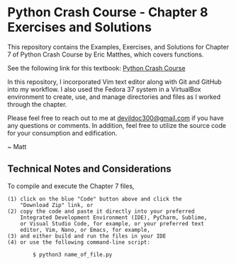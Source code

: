 # Python Crash Course - Chapter 8 Exercises and Solutions

This repository contains the Examples, Exercises, and Solutions for Chapter 7
of Python Crash Course by Eric Matthes, which covers functions.

See the following link for this textbook: <a href="https://www.amazon.com/Python-Crash-Course-Hands-Project-Based/dp/1593276036?ref_=ast_sto_dp" target="_blank" title="Python Programming">Python Crash Course</a>

In this repository, I incorporated Vim text editor along with Git and GitHub
into my workflow. I also used the Fedora 37 system in a VirtualBox environment
to create, use, and manage directories and files as I worked through the 
chapter. 

Please feel free to reach out to me at devildoc300@gmail.com if you have any
questions or comments. In addition, feel free to utilize the source code for
your consumption and edification.

~ Matt

Technical Notes and Considerations
-----------------------------------------------------------------------------

To compile and execute the Chapter 7 files,

    (1) click on the blue "Code" button above and click the
        "Download Zip" link, or
    (2) copy the code and paste it directly into your preferred
        Integrated Development Environment (IDE), PyCharm, Sublime,
        or Visual Studio Code, for example, or your preferred text
        editor, Vim, Nano, or Emacs, for example,
    (3) and either build and run the files in your IDE
    (4) or use the following command-line script:

            $ python3 name_of_file.py 




